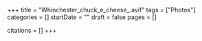 +++
title = "Whinchester_chuck_e_cheese_.avif"
tags = ["Photos"]
categories = []
startDate = ""
draft = false
pages = []

citations = []
+++
